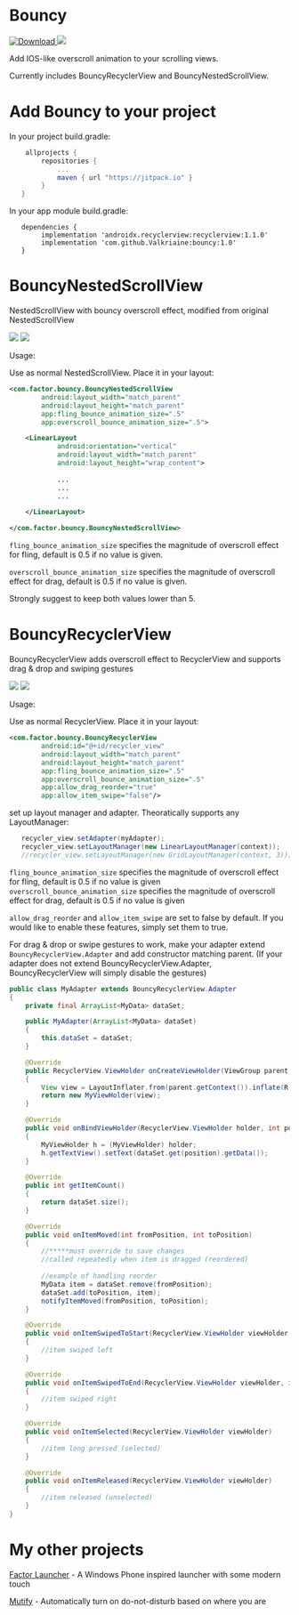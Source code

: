 # Bouncy 

[ ![Download](https://api.bintray.com/packages/valkriaine/factor/bouncy/images/download.svg?version=1.0) ](https://bintray.com/valkriaine/factor/bouncy/1.0/link)
[![](https://jitpack.io/v/Valkriaine/bouncy.svg)](https://jitpack.io/#Valkriaine/bouncy)

Add IOS-like overscroll animation to your scrolling views. 

Currently includes BouncyRecyclerView and BouncyNestedScrollView.

# Add Bouncy to your project

In your project build.gradle:
```gradle
    allprojects {
        repositories {
            ...
            maven { url "https://jitpack.io" }
        }
   }
  ```
 
In your app module build.gradle:
```
   dependencies {
        implementation 'androidx.recyclerview:recyclerview:1.1.0'
        implementation 'com.github.Valkriaine:bouncy:1.0'   
   }
 ```



# BouncyNestedScrollView

NestedScrollView with bouncy overscroll effect, modified from original NestedScrollView

<img src="./images/BouncyNestedScrollViewDemo.gif"/> <img src="./images/FactorLauncherSettingsScreen.gif"/>

Usage:

Use as normal NestedScrollView. Place it in your layout:

```xml
<com.factor.bouncy.BouncyNestedScrollView
        android:layout_width="match_parent"
        android:layout_height="match_parent"
        app:fling_bounce_animation_size=".5"
        app:overscroll_bounce_animation_size=".5">

    <LinearLayout
            android:orientation="vertical"
            android:layout_width="match_parent"
            android:layout_height="wrap_content">
            
            ...
            ...
            ...

    </LinearLayout>

</com.factor.bouncy.BouncyNestedScrollView>
```

```fling_bounce_animation_size``` specifies the magnitude of overscroll effect for fling, default is 0.5 if no value is given. 

```overscroll_bounce_animation_size``` specifies the magnitude of overscroll effect for drag, default is 0.5 if no value is given. 

Strongly suggest to keep both values lower than 5.

# BouncyRecyclerView

BouncyRecyclerView adds overscroll effect to RecyclerView and supports drag & drop and swiping gestures

<img src="./images/BouncyRecyclerViewDemo.gif"/> <img src="./images/reorder_and_swipe.gif"/>

Usage:

Use as normal RecyclerView. Place it in your layout:

```xml
<com.factor.bouncy.BouncyRecyclerView
        android:id="@+id/recycler_view"
        android:layout_width="match_parent"
        android:layout_height="match_parent"
        app:fling_bounce_animation_size=".5"
        app:overscroll_bounce_animation_size=".5"
        app:allow_drag_reorder="true"
        app:allow_item_swipe="false"/>
```

set up layout manager and adapter. Theoratically supports any LayoutManager: 
```java
   recycler_view.setAdapter(myAdapter);
   recycler_view.setLayoutManager(new LinearLayoutManager(context));
   //recycler_view.setLayoutManager(new GridLayoutManager(context, 3));
```

```fling_bounce_animation_size``` specifies the magnitude of overscroll effect for fling, default is 0.5 if no value is given
```overscroll_bounce_animation_size``` specifies the magnitude of overscroll effect for drag, default is 0.5 if no value is given

```allow_drag_reorder``` and ```allow_item_swipe``` are set to false by default. If you would like to enable these features, simply set them to true.



For drag & drop or swipe gestures to work, make your adapter extend ```BouncyRecyclerView.Adapter``` and add constructor matching parent.
(If your adapter does not extend BouncyRecyclerView.Adapter, BouncyRecyclerView will simply disable the gestures)
```java
public class MyAdapter extends BouncyRecyclerView.Adapter
{
    private final ArrayList<MyData> dataSet;

    public MyAdapter(ArrayList<MyData> dataSet)
    {
        this.dataSet = dataSet;
    }

    @Override
    public RecyclerView.ViewHolder onCreateViewHolder(ViewGroup parent, int viewType)
    {
        View view = LayoutInflater.from(parent.getContext()).inflate(R.layout.list_item, parent, false);
        return new MyViewHolder(view);
    }

    @Override
    public void onBindViewHolder(RecyclerView.ViewHolder holder, int position)
    {
        MyViewHolder h = (MyViewHolder) holder;
        h.getTextView().setText(dataSet.get(position).getData());
    }

    @Override
    public int getItemCount()
    {
        return dataSet.size();
    }

    @Override
    public void onItemMoved(int fromPosition, int toPosition)
    {
        //*****must override to save changes 
        //called repeatedly when item is dragged (reordered)
        
        //example of handling reorder
        MyData item = dataSet.remove(fromPosition);
        dataSet.add(toPosition, item);
        notifyItemMoved(fromPosition, toPosition);
    }

    @Override
    public void onItemSwipedToStart(RecyclerView.ViewHolder viewHolder, int position)
    {
        //item swiped left
    }

    @Override
    public void onItemSwipedToEnd(RecyclerView.ViewHolder viewHolder, int position)
    {
        //item swiped right
    }

    @Override
    public void onItemSelected(RecyclerView.ViewHolder viewHolder)
    {
        //item long pressed (selected)
    }

    @Override
    public void onItemReleased(RecyclerView.ViewHolder viewHolder)
    {
        //item released (unselected)
    }
}
```

# My other projects

[Factor Launcher](https://github.com/Valkriaine/Factor_Launcher_Reboot) - A Windows Phone inspired launcher with some modern touch

[Mutify](https://github.com/Valkriaine/Mutify) - Automatically turn on do-not-disturb based on where you are

